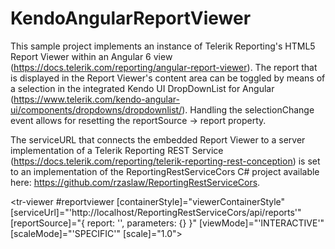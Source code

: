 # KendoAngularReportViewer
This sample project implements an instance of Telerik Reporting's HTML5 Report Viewer within an Angular 6 view (https://docs.telerik.com/reporting/angular-report-viewer). The report that is displayed in the Report Viewer's content area can be toggled by means of a selection in the integrated Kendo UI DropDownList for Angular (https://www.telerik.com/kendo-angular-ui/components/dropdowns/dropdownlist/). Handling the selectionChange event allows for resetting the reportSource -> report property.

The serviceURL that connects the embedded Report Viewer to a server implementation of a Telerik Reporting REST Service (https://docs.telerik.com/reporting/telerik-reporting-rest-conception) is set to an implementation of the ReportingRestServiceCors C# project available here: https://github.com/rzaslaw/ReportingRestServiceCors.

<tr-viewer #reportviewer
    [containerStyle]="viewerContainerStyle"
    [serviceUrl]="'http://localhost/ReportingRestServiceCors/api/reports'"
    [reportSource]="{
        report: '',
        parameters: {}
    }"
    [viewMode]="'INTERACTIVE'"
    [scaleMode]="'SPECIFIC'"
    [scale]="1.0">
</tr-viewer>


